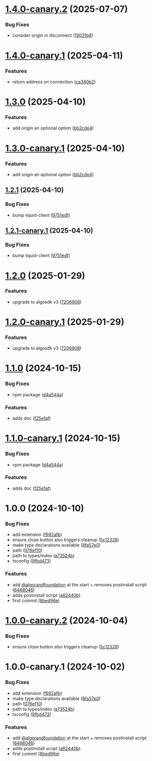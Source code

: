 # [1.4.0-canary.2](https://github.com/algorandfoundation/liquid-auth-use-wallet-client/compare/v1.4.0-canary.1...v1.4.0-canary.2) (2025-07-07)


### Bug Fixes

* consider origin in disconnect ([19031b8](https://github.com/algorandfoundation/liquid-auth-use-wallet-client/commit/19031b81f6b5d3ab0932c82ba079f42c66f318d1))

# [1.4.0-canary.1](https://github.com/algorandfoundation/liquid-auth-use-wallet-client/compare/v1.3.0...v1.4.0-canary.1) (2025-04-11)


### Features

* return address on connection ([ca340b2](https://github.com/algorandfoundation/liquid-auth-use-wallet-client/commit/ca340b213cb278b0dd9e5fabb7fe4beaf7e53f13))

# [1.3.0](https://github.com/algorandfoundation/liquid-auth-use-wallet-client/compare/v1.2.1...v1.3.0) (2025-04-10)


### Features

* add origin an optional option ([bb2cde4](https://github.com/algorandfoundation/liquid-auth-use-wallet-client/commit/bb2cde45a338e505b23b2b1f046f4b94ba2f270d))

# [1.3.0-canary.1](https://github.com/algorandfoundation/liquid-auth-use-wallet-client/compare/v1.2.1...v1.3.0-canary.1) (2025-04-10)


### Features

* add origin an optional option ([bb2cde4](https://github.com/algorandfoundation/liquid-auth-use-wallet-client/commit/bb2cde45a338e505b23b2b1f046f4b94ba2f270d))

## [1.2.1](https://github.com/algorandfoundation/liquid-auth-use-wallet-client/compare/v1.2.0...v1.2.1) (2025-04-10)


### Bug Fixes

* bump liquid-client ([9751edf](https://github.com/algorandfoundation/liquid-auth-use-wallet-client/commit/9751edf453aae270eaf37185bb39ad981fa8bdb2))

## [1.2.1-canary.1](https://github.com/algorandfoundation/liquid-auth-use-wallet-client/compare/v1.2.0...v1.2.1-canary.1) (2025-04-10)


### Bug Fixes

* bump liquid-client ([9751edf](https://github.com/algorandfoundation/liquid-auth-use-wallet-client/commit/9751edf453aae270eaf37185bb39ad981fa8bdb2))

# [1.2.0](https://github.com/algorandfoundation/liquid-auth-use-wallet-client/compare/v1.1.0...v1.2.0) (2025-01-29)


### Features

* upgrade to  algosdk v3 ([7206908](https://github.com/algorandfoundation/liquid-auth-use-wallet-client/commit/7206908e05f644b1aa6908aacbd13807861f3821))

# [1.2.0-canary.1](https://github.com/algorandfoundation/liquid-auth-use-wallet-client/compare/v1.1.0...v1.2.0-canary.1) (2025-01-29)


### Features

* upgrade to  algosdk v3 ([7206908](https://github.com/algorandfoundation/liquid-auth-use-wallet-client/commit/7206908e05f644b1aa6908aacbd13807861f3821))

# [1.1.0](https://github.com/algorandfoundation/liquid-auth-use-wallet-client/compare/v1.0.0...v1.1.0) (2024-10-15)


### Bug Fixes

* npm package ([d4a544a](https://github.com/algorandfoundation/liquid-auth-use-wallet-client/commit/d4a544a6d56daf7108b0199137668b179061b46b))


### Features

* adds doc ([f25e1af](https://github.com/algorandfoundation/liquid-auth-use-wallet-client/commit/f25e1aff09e9b5b87d8416eb4d47ae3a15c34810))

# [1.1.0-canary.1](https://github.com/algorandfoundation/liquid-auth-use-wallet-client/compare/v1.0.0...v1.1.0-canary.1) (2024-10-15)


### Bug Fixes

* npm package ([d4a544a](https://github.com/algorandfoundation/liquid-auth-use-wallet-client/commit/d4a544a6d56daf7108b0199137668b179061b46b))


### Features

* adds doc ([f25e1af](https://github.com/algorandfoundation/liquid-auth-use-wallet-client/commit/f25e1aff09e9b5b87d8416eb4d47ae3a15c34810))

# 1.0.0 (2024-10-10)


### Bug Fixes

* add extension ([f692afb](https://github.com/algorandfoundation/liquid-auth-use-wallet-client/commit/f692afbe1f9a6fdac2ef890d2e083d3b03cac8a5))
* ensure close button also triggers cleanup ([5c12328](https://github.com/algorandfoundation/liquid-auth-use-wallet-client/commit/5c123287e7820b7d386b379ce95352043ec66ce0))
* make type declarations available ([8fa57e0](https://github.com/algorandfoundation/liquid-auth-use-wallet-client/commit/8fa57e0f5435a6aaff8d05f999a8ae9c87a7875c))
* path ([076ef10](https://github.com/algorandfoundation/liquid-auth-use-wallet-client/commit/076ef102d93ec5b17af4f5a519b84e18a26706f0))
* path to types/index ([a73524b](https://github.com/algorandfoundation/liquid-auth-use-wallet-client/commit/a73524b2d50aa9c4bf9867eb01d35169bc0a6d0e))
* tsconfig ([9fbd473](https://github.com/algorandfoundation/liquid-auth-use-wallet-client/commit/9fbd47353af25b0ddab31ff9c08fdeb56e065b4c))


### Features

* add [@algorandfoundation](https://github.com/algorandfoundation) at the start + removes postinstall script ([6468046](https://github.com/algorandfoundation/liquid-auth-use-wallet-client/commit/6468046d155077c758e74ca1b7e7adee26aa005c))
* adds postinstall script ([a62440b](https://github.com/algorandfoundation/liquid-auth-use-wallet-client/commit/a62440b794650f3b0b063dd5269c23beac1c0810))
* first commit ([8bed96e](https://github.com/algorandfoundation/liquid-auth-use-wallet-client/commit/8bed96ea700ffaec495cee6d1a076c60c3b8aade))

# [1.0.0-canary.2](https://github.com/algorandfoundation/liquid-auth-use-wallet-client/compare/v1.0.0-canary.1...v1.0.0-canary.2) (2024-10-04)


### Bug Fixes

* ensure close button also triggers cleanup ([5c12328](https://github.com/algorandfoundation/liquid-auth-use-wallet-client/commit/5c123287e7820b7d386b379ce95352043ec66ce0))

# 1.0.0-canary.1 (2024-10-02)


### Bug Fixes

* add extension ([f692afb](https://github.com/algorandfoundation/liquid-auth-use-wallet-client/commit/f692afbe1f9a6fdac2ef890d2e083d3b03cac8a5))
* make type declarations available ([8fa57e0](https://github.com/algorandfoundation/liquid-auth-use-wallet-client/commit/8fa57e0f5435a6aaff8d05f999a8ae9c87a7875c))
* path ([076ef10](https://github.com/algorandfoundation/liquid-auth-use-wallet-client/commit/076ef102d93ec5b17af4f5a519b84e18a26706f0))
* path to types/index ([a73524b](https://github.com/algorandfoundation/liquid-auth-use-wallet-client/commit/a73524b2d50aa9c4bf9867eb01d35169bc0a6d0e))
* tsconfig ([9fbd473](https://github.com/algorandfoundation/liquid-auth-use-wallet-client/commit/9fbd47353af25b0ddab31ff9c08fdeb56e065b4c))


### Features

* add [@algorandfoundation](https://github.com/algorandfoundation) at the start + removes postinstall script ([6468046](https://github.com/algorandfoundation/liquid-auth-use-wallet-client/commit/6468046d155077c758e74ca1b7e7adee26aa005c))
* adds postinstall script ([a62440b](https://github.com/algorandfoundation/liquid-auth-use-wallet-client/commit/a62440b794650f3b0b063dd5269c23beac1c0810))
* first commit ([8bed96e](https://github.com/algorandfoundation/liquid-auth-use-wallet-client/commit/8bed96ea700ffaec495cee6d1a076c60c3b8aade))
